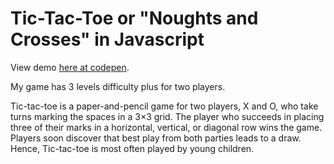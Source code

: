 # Tic-Tac-Toe or "Noughts and Crosses" in Javascript

View demo [here at codepen](http://codepen.io/Moroshan/full/wgdxXm/).

My game has 3 levels difficulty plus for two players. 

Tic-tac-toe is a paper-and-pencil game for two players, X and O, who take turns marking the spaces in a 3×3 grid. The player who succeeds in placing three of their marks in a horizontal, vertical, or diagonal row wins the game. Players soon discover that best play from both parties leads to a draw. Hence, Tic-tac-toe is most often played by young children.


